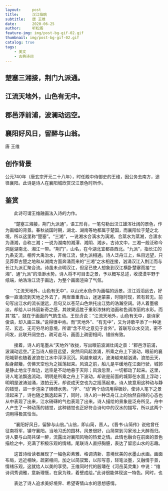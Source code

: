 ```yaml
---
layout:     post
title:      汉江临眺
subtitle:   唐 王维
date:       2020-06-25
author:     听松阁
feature-img: img/post-bg-gif-02.gif
thumbnail: img/post-bg-gif-02.gif
catalog: true
tags:
    - 美文
    - 古典诗词
---
```


## 楚塞三湘接，荆门九派通。
## 江流天地外，山色有无中。
## 郡邑浮前浦，波澜动远空。
## 襄阳好风日，留醉与山翁。

唐 王维

## 创作背景

公元740年（唐玄宗开元二十八年），时任殿中侍御史的王维，因公务去南方，途径襄阳。此诗是诗人在襄阳城欣赏汉江景色时所作。





## 鉴赏



　　此诗可谓王维融画法入诗的力作。



　　“楚塞三湘接，荆门九派通”，语工形肖，一笔勾勒出汉江雄浑壮阔的景色，作为画幅的背景。春秋战国时期，湖北、湖南等地都属于楚国，而襄阳位于楚之北境，所以这里称“楚塞”。“三湘”，一说湘水合漓水为漓湘，合蒸水为蒸湘，合潇水为潇湘，合称三湘；一说为湖南的湘潭、湘阴、湘乡。古诗文中，三湘一般泛称今洞庭湖南北、湘江一带。“荆门”，山名，在今湖北宜都县西北。“九派”，指长江的九条支流，相传大禹治水，开凿江流，使九派相通。诗人泛舟江上，纵目远望，只见莽莽古楚之地和从湖南方面奔涌而来的“三湘”之水相连接，汹涌汉江入荆江而与长江九派汇聚合流。诗虽未点明汉江，但足已使人想象到汉江横卧楚塞而接“三湘”、通“九派”的浩渺水势。诗人将不可目击之景，予以概写总述，收漠漠平野于纸端，纳浩浩江流于画边，为整个画面渲染了气氛。



　　“江流天地外，山色有无中”，以山光水色作为画幅的远景。汉江滔滔远去，好像一直涌流到天地之外去了，两岸重重青山，迷迷蒙蒙，时隐时现，若有若无。前句写出江水的流长邈远，后句又以苍茫山色烘托出江势的浩瀚空阔。诗人着墨极淡，却给人以伟丽新奇之感，其效果远胜于重彩浓抹的油画和色调浓丽的水彩。而其“胜”，就在于画面的气韵生动。王世贞说：“江流天地外，山色有无中，是诗家俊语，却入画三昧。”说得很中肯。而“天地外”、“有无中”，又为诗歌平添了一种迷茫、玄远、无可穷尽的意境，所谓“含不尽之意见于言外”。首联写众水交流，密不间发，此联开阔空白，疏可走马，画面上疏密相间，错综有致。



　　接着，诗人的笔墨从“天地外”收拢，写出眼前波澜壮阔之景：“郡邑浮前浦，波澜动远空。”正当诗人极目远望，突然间风起浪涌，所乘之舟上下波动，眼前的襄阳城郭也随着波浪在江水中浮浮沉沉。风越来越大，波涛越来越汹涌，浪拍云天，船身颠簸，仿佛天空也为之摇荡起来。风浪之前，船儿是平缓地在江面行驶，城郭是静止地立于岸边，远空是不动地悬于天际；风浪忽至，一切都动了起来。这里，诗人笔法飘逸流动。明明是所乘之舟上下波动，却说是前面的城郭在水面上浮动；明明是波涛汹涌，浪拍云天，却说成天空也为之摇荡起来。诗人故意用这种动与静的错觉，进一步渲染了磅礴水势。“浮”、“动”两个动词用得极妙，使诗人笔下之景活起来了，诗也随之飘逸起来了，同时，诗人的一种泛舟江上的怡然自得的心态也从中表现了出来，江水磅礴的气也表现了出来。诗人描绘的景象是泛舟所见，舟中人产生了一种动荡的错觉，这种错觉也正好符合诗句中的汉水的描写，所以这两个词用得极其恰当。



　　“襄阳好风日，留醉与山翁。”山翁，即山简，晋人。《晋书·山简传》说他曾任征南将军，镇守襄阳。当地习氏的园林，风景很好，山简常到习家池上大醉而归。诗人要与山简共谋一醉，流露出对襄阳风物的热爱之情。此情也融合在前面的景色描绘之中，充满了积极乐观的情绪。尾联诗人直抒胸臆，表达了留恋山水的志趣。



　　这首诗给读者展现了一幅色彩素雅、格调清新、意境优美的水墨山水画。画面布局，远近相映，疏密相间，加之以简驭繁，以形写意，轻笔淡墨，又融情于景，情绪乐观，这就给人以美的享受。王维同时代的殷璠在《河岳英灵集》中说：“维诗词秀调雅，意新理惬，在泉为珠，着壁成绘。”此诗很能体现这一特色。同时，也



　　表达了诗人追求美好境界、希望寄情山水的思想感情。
